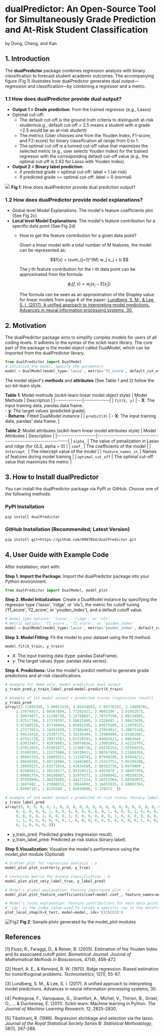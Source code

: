 # dualPredictor: An Open-Source Tool for Simultaneously Grade Prediction and At-Risk Student Classification

by Dong, Cheng, and Kan

## 1. Introduction

The **dualPredictor** package combines regression analysis with binary classification to forecast student academic outcomes.
The accompanying figure (Fig 1) illustrates how dualPredictor generates dual output—regression and classification—by combining a regressor and a metric.

### 1.1 How does dualPredictor provide dual output?
- **Output 1 = Grade prediction**: from the trained regressor (e.g., Lasso)
- Optimal cut-off:
    - The default cut-off is the ground truth criteria to distinguish at-risk students(e.g., default cut-off = 2.5 means a student with a grade <2.5 would be an at-risk student)
    - The metrics (User chooses one from the Youden Index, F1-score, and F2-score) for binary classification all range from 0 to 1.
    - The optimal cut-off is a tunned cut-off value that maximizes the selected metric (e.g., user selects Youden Index) for the trained regressor with the corresponding default cut-off value (e.g., the optimal cut-off is 2.62 for Lasso with Youden Index).
- **Output 2 = Binary label prediction**:
  - if predicted grade < optimal cut-off: label = 1 (at-risk)
  - if predicted grade >= optimal cut-off: label = 0 (normal)
    
![](https://github.com/098765d/dualPredictor/raw/eb30145140a93d355342340d2a7ab256ccbbbf6e/figs/how_dual_works.png)
**Fig 1**: How does dualPredictor provide dual prediction output?

### 1.2 How does dualPredictor provide model explanations?
- Global level Model Explanations: The model's feature coefficients plot (See Fig 2c)
- **Local level Model Explanations**: The model's feature contribution for a specific data point (See Fig 2d)
    - How to get the feature contribution for a given data point?

      Given a linear model with a total number of M features, the model can be represented as:
      ```math
      f(x) = \sum_{j=1}^{M} w_j x_j + b 
      ```
      
      The j-th feature contribution for the i-th data point can be approximated from the formula:
      
      ```math
      \phi_i(f, x) = w_j (x_j - E[x_j])
      ```

      The formula can be seen as an approximation of the Shapley value for linear models from page 6 of the paper:
      [Lundberg, S. M., & Lee, S. I. (2017). A unified approach to interpreting model predictions. Advances in neural information processing systems, 30.](https://dl.acm.org/doi/10.5555/3295222.3295230)
       

## 2. Motivation
The dualPredictor package aims to simplify complex models for users of all coding levels. It adheres to the syntax of the scikit-learn library. The core part of the package is the model object called DualModel, which can be imported from the dualPredictor library.

```python
from dualPredictor import DualModel
# intialize the model, specify the parameters
model = DualModel(model_type='lasso', metric='f1_score', default_cut_off=2.5)
```

The model object's **methods** and **attributes** (See Table 1 and 2) follow the sci-kit-learn style.

**Table 1**: Model methods (scikit-learn linear model object style)
| Model Methods | Description |
|--------------|-------------|
| `fit(X, y)`  | - **X**: The input training data, pandas data frame. <br> - **y**: The target values (predicted grade). <br> - **Returns**: Fitted DualModel instance |
| `predict(X)` | - **X**: The input training data, pandas' data frame. |

**Table 2**: Model attributes (scikit-learn linear model attributes style)
| Model Attributes   | Description                                                   |
|--------------------|---------------------------------------------------------------|
| `alpha_`           | The value of penalization in Lasso and ridge (for OLS, alpha = 0) |
| `coef_`            | The coefficients of the model                                  |
| `Intercept_`       | The intercept value of the model                               |
| `feature_names_in_`| Names of features during model training                        |
| `optimal_cut_off`  | The optimal cut-off value that maximizes the metric            |


## 3. How to Install dualPredictor

You can install the dualPredictor package via PyPI or GitHub. Choose one of the following methods:

### PyPI Installation

```bash
pip install dualPredictor
```
### GitHub Installation (Recommended; Latest Version)
```bash
pip install git+https://github.com/098765d/dualPredictor.git
```

## 4. User Guide with Example Code
After installation, start with:

**Step 1. Import the Package:** Import the dualPredictor package into your Python environment.
```python
from dualPredictor import DualModel, model_plot
```
**Step 2. Model Initialization:** 
Create a DualModel instance by specifying the regressor type ('lasso', 'ridge', or 'ols'), the metric for cutoff tuning ('f1_score', 'f2_score', or 'youden_index'), and a default cutoff value.
```python
# model_type options: 'lasso', 'ridge', or 'ols'
# metric options: 'f1_score', 'f2_score', or 'youden_index'
model = DualModel(model_type='lasso', metric='youden_index', default_cut_off=2.5)
```
**Step 3. Model Fitting:** Fit the model to your dataset using the fit method.
```python
model.fit(X_train, y_train)
```
- X: The input training data (type: pandas DataFrame).
- y: The target values (type: pandas data series).

**Step 4. Predictions:** Use the model's predict method to generate grade predictions and at-risk classifications.
  ```python
# example for demo only, model prediction dual output
y_train_pred,y_train_label_pred=model.predict(X_train)

# example of 1st model output = predicted scores (regression result)
y_train_pred
array([3.11893389, 3.06013236, 3.05418893, 3.09776197, 3.14898782,
       2.37679417, 2.99367804, 2.77202421, 2.9603209 , 3.01052573,
       2.99974477, 3.11286716, 3.14708887, 2.78737598, 2.88134869,
       3.07517748, 3.17370297, 3.26615469, 3.2328493 , 2.98423656,
       3.02108518, 2.87746064, 3.03491596, 2.89875586, 3.11079315,
       3.23177653, 3.34291929, 2.57402463, 3.27019917, 3.20073168,
       2.94514418, 3.25307175, 3.19145494, 3.15909904, 3.01481681,
       3.07551728, 2.70973767, 3.07226583, 3.04692613, 2.8883649 ,
       2.63833457, 3.03978663, 3.20974038, 3.13091091, 3.42223703,
       3.07012029, 3.01981077, 3.22368756, 2.69376153, 2.93594929,
       2.91493381, 3.22273808, 2.59310411, 3.00767959, 3.21869359,
       2.86065334, 3.16865551, 3.11258742, 2.87948289, 2.64564212,
       2.88646595, 3.48716006, 3.14482003, 3.15513751, 3.05299286,
       3.20858237, 2.63172024, 2.42824269, 2.88352738, 3.0479989 ,
       2.82405611, 3.16516577, 2.94324523, 3.4453079 , 2.48497569,
       3.00081754, 3.04180887, 3.32979373, 3.12686642, 2.90359338,
       2.95509896, 2.96429385, 3.44471154, 3.20251564, 3.08765075,
       2.5607482 , 3.23986551, 3.19644891, 3.16032825, 2.68092384,
       3.04907167, 2.8159268 , 3.05030088, 3.178372  ])

# example of 2nd model output = predicted at-risk status (binary label)
y_train_label_pred
array([0, 0, 0, 0, 0, 1, 0, 0, 0, 0, 0, 0, 0, 0, 0, 0, 0, 0, 0, 0, 0, 0,
       0, 0, 0, 0, 0, 1, 0, 0, 0, 0, 0, 0, 0, 0, 1, 0, 0, 0, 1, 0, 0, 0,
       0, 0, 0, 0, 1, 0, 0, 0, 1, 0, 0, 0, 0, 0, 0, 1, 0, 0, 0, 0, 0, 0,
       1, 1, 0, 0, 0, 0, 0, 0, 1, 0, 0, 0, 0, 0, 0, 0, 0, 0, 0, 1, 0, 0,
       0, 1, 0, 0, 0, 0])
```
- y_train_pred: Predicted grades (regression result).
- y_train_label_pred: Predicted at-risk status (binary label).

**Step 5.Visualization:** Visualize the model's performance using the model_plot module (Optional)
```python
# Scatter plot for regression analysis - a
model_plot.plot_scatter(y_pred, y_true)

# Confusion matrix for binary classification - b
model_plot.plot_cm(y_label_true, y_label_pred)

# Model's global explanation: Feature importance plot - c
model_plot.plot_feature_coefficients(coef=model.coef_, feature_names=model.feature_names_in_)

# Model's local explanation: Feature contributions for each data point - d
# 'idx' is the index value used to locate a specific row in the dataframe
plot_local_shap(X=X_test, model=model, idx='E115CCCD')
```

![Fig2](https://github.com/098765d/dualPredictor/raw/75e331cae5017839b4ce6022a27d70d2e33f1605/figs/model_plot.png)
**Fig 2**: Sample plots generated by the model_plot modules

## References

[1] Fluss, R., Faraggi, D., & Reiser, B. (2005). Estimation of the Youden Index and its associated cutoff point. _Biometrical Journal: Journal of Mathematical Methods in Biosciences_, 47(4), 458-472.

[2] Hoerl, A. E., & Kennard, R. W. (1970). Ridge regression: Biased estimation for nonorthogonal problems. _Technometrics_, 12(1), 55-67.

[3] Lundberg, S. M., & Lee, S. I. (2017). A unified approach to interpreting model predictions. Advances in neural information processing systems, 30.

[4] Pedregosa, F., Varoquaux, G., Gramfort, A., Michel, V., Thirion, B., Grisel, O., ... & Duchesnay, É. (2011). Scikit-learn: Machine learning in Python. _The Journal of Machine Learning Research_, 12, 2825-2830.

[5] Tibshirani, R. (1996). Regression shrinkage and selection via the lasso. _Journal of the Royal Statistical Society Series B: Statistical Methodology_, 58(1), 267-288.
